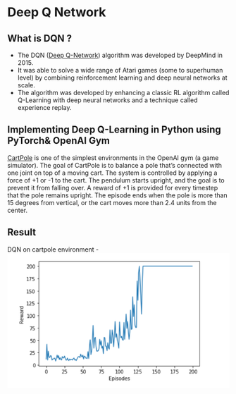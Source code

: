 # Deep Q Network
## What is DQN ?
* The DQN ([Deep Q-Network](https://arxiv.org/abs/1312.5602)) algorithm was developed by DeepMind in 2015. 
* It was able to solve a wide range of Atari games (some to superhuman level) by combining reinforcement learning and deep neural networks at scale. 
* The algorithm was developed by enhancing a classic RL algorithm called Q-Learning with deep neural networks and a technique called experience replay.

## Implementing Deep Q-Learning in Python using PyTorch& OpenAI Gym
[CartPole](https://gym.openai.com/envs/CartPole-v0/) is one of the simplest environments in the OpenAI gym (a game simulator). The goal of CartPole is to balance a pole that’s connected with one joint on top of a moving cart. The system is controlled by applying a force of +1 or -1 to the cart. The pendulum starts upright, and the goal is to prevent it from falling over. A reward of +1 is provided for every timestep that the pole remains upright. The episode ends when the pole is more than 15 degrees from vertical, or the cart moves more than 2.4 units from the center.

## Result
DQN on cartpole environment - 
![Cartpole](https://github.com/M-NEXT/RL_repository/blob/main/Deep%20Reinforcement%20Learning/Deep%20Q%20Learning/images/cartpole.png)
